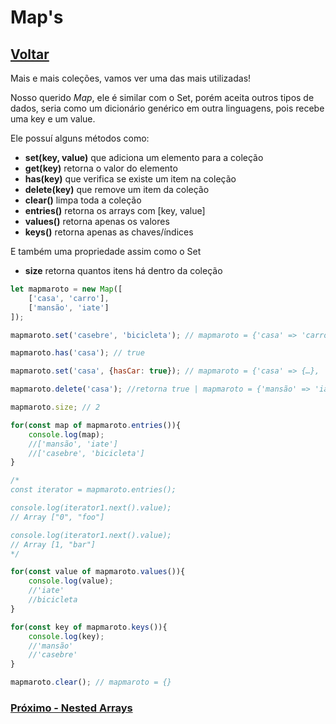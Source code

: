 # Map's

## [Voltar](./Set.md)

Mais e mais coleções, vamos ver uma das mais utilizadas!

Nosso querido _Map_, ele é similar com o Set, porém aceita outros tipos de dados, seria como um dicionário genérico em outra linguagens, pois recebe uma key e um value.

Ele possuí alguns métodos como:

- **set(key, value)** que adiciona um elemento para a coleção
- **get(key)** retorna o valor do elemento
- **has(key)** que verifica se existe um item na coleção
- **delete(key)** que remove um item da coleção
- **clear()** limpa toda a coleção
- **entries()** retorna os arrays com [key, value]
- **values()** retorna apenas os valores
- **keys()** retorna apenas as chaves/índices

E também uma propriedade assim como o Set

- **size** retorna quantos itens há dentro da coleção

```js
let mapmaroto = new Map([
    ['casa', 'carro'],
    ['mansão', 'iate']
]);

mapmaroto.set('casebre', 'bicicleta'); // mapmaroto = {'casa' => 'carro', 'mansão' => 'iate', 'casebre' => 'bicicleta'}

mapmaroto.has('casa'); // true

mapmaroto.set('casa', {hasCar: true}); // mapmaroto = {'casa' => {…}, 'mansão' => 'iate', 'casebre' => 'bicicleta'}

mapmaroto.delete('casa'); //retorna true | mapmaroto = {'mansão' => 'iate', 'casebre' => 'bicicleta'}

mapmaroto.size; // 2

for(const map of mapmaroto.entries()){
    console.log(map);
    //['mansão', 'iate']
    //['casebre', 'bicicleta']
}

/*
const iterator = mapmaroto.entries();

console.log(iterator1.next().value);
// Array ["0", "foo"]

console.log(iterator1.next().value);
// Array [1, "bar"]
*/

for(const value of mapmaroto.values()){
    console.log(value);
    //'iate'
    //bicicleta
}

for(const key of mapmaroto.keys()){
    console.log(key);
    //'mansão'
    //'casebre'
}

mapmaroto.clear(); // mapmaroto = {}
```

### [Próximo - Nested Arrays](./NestedArrays.md)
